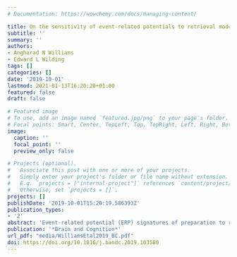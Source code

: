 ```yaml
---
# Documentation: https://wowchemy.com/docs/managing-content/

title: On the sensitivity of event-related potentials to retrieval mode
subtitle: ''
summary: ''
authors:
- Angharad N Williams
- Edward L Wilding
tags: []
categories: []
date: '2019-10-01'
lastmod: 2021-01-13T16:20:20+01:00
featured: false
draft: false

# Featured image
# To use, add an image named `featured.jpg/png` to your page's folder.
# Focal points: Smart, Center, TopLeft, Top, TopRight, Left, Right, BottomLeft, Bottom, BottomRight.
image:
  caption: ''
  focal_point: ''
  preview_only: false

# Projects (optional).
#   Associate this post with one or more of your projects.
#   Simply enter your project's folder or file name without extension.
#   E.g. `projects = ["internal-project"]` references `content/project/deep-learning/index.md`.
#   Otherwise, set `projects = []`.
projects: []
publishDate: '2019-10-01T15:20:19.586393Z'
publication_types:
- '2'
abstract: 'Event-related potential (ERP) signatures of preparation to retrieve episodic memories have been identified in several studies. A common finding is relatively more positive-going ERP activity over right-frontal sites when people prepare for episodic rather than semantic retrieval. This activity has been linked to the process of retrieval mode – a retrieval set that ensures subsequent events are treated as cues for episodic retrieval. This experiment was designed to test one explanation for why this putative index of retrieval mode was not observed in two recent experiments. Towards this end, ERPs were recorded time-locked to different task-cues indicating which of two retrieval tasks participants should prepare to complete. Each task-cue was followed by a retrieval-cue that required a memory judgment. Departures from the designs of the two studies in which null ERP results were obtained were intra-trial timings and the order in which task cues were presented. Frequentist statistics revealed that ERPs elicited by the task-cues did index preparation to retrieve. The topographies of these activities, however, did not overlap markedly with that of the putative index of retrieval mode reported previously. Bayesian analyses, moreover, provided little compelling evidence for a signature of retrieval mode. These outcomes prompt consideration of how ERP sensitivities to preparatory retrieval processing should be characterized.'
publication: '*Brain and Cognition*'
url_pdf: "media/WilliamsEtal2019_BC.pdf"
doi: https://doi.org/10.1016/j.bandc.2019.103580
---
```

